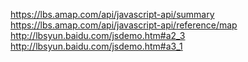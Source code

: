 https://lbs.amap.com/api/javascript-api/summary
https://lbs.amap.com/api/javascript-api/reference/map
http://lbsyun.baidu.com/jsdemo.htm#a2_3
http://lbsyun.baidu.com/jsdemo.htm#a3_1